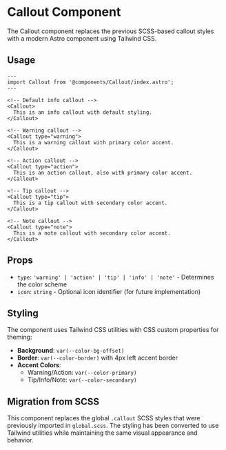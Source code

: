 # Callout Component

The Callout component replaces the previous SCSS-based callout styles with a modern Astro component using Tailwind CSS.

## Usage

```astro
---
import Callout from '@components/Callout/index.astro';
---

<!-- Default info callout -->
<Callout>
  This is an info callout with default styling.
</Callout>

<!-- Warning callout -->
<Callout type="warning">
  This is a warning callout with primary color accent.
</Callout>

<!-- Action callout -->
<Callout type="action">
  This is an action callout, also with primary color accent.
</Callout>

<!-- Tip callout -->
<Callout type="tip">
  This is a tip callout with secondary color accent.
</Callout>

<!-- Note callout -->
<Callout type="note">
  This is a note callout with secondary color accent.
</Callout>
```

## Props

- `type`: `'warning' | 'action' | 'tip' | 'info' | 'note'` - Determines the color scheme
- `icon`: `string` - Optional icon identifier (for future implementation)

## Styling

The component uses Tailwind CSS utilities with CSS custom properties for theming:

- **Background**: `var(--color-bg-offset)`
- **Border**: `var(--color-border)` with 4px left accent border
- **Accent Colors**:
  - Warning/Action: `var(--color-primary)`
  - Tip/Info/Note: `var(--color-secondary)`

## Migration from SCSS

This component replaces the global `.callout` SCSS styles that were previously imported in `global.scss`. The styling has been converted to use Tailwind utilities while maintaining the same visual appearance and behavior.
